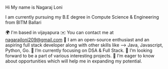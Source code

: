 Hi My name is Nagaraj Loni

I am currently pursuing my B.E degree in Compute Science & Engineering from BITM Ballari

🌍  I'm based in vijayapura
✉️  You can contact me at nagarajloni209@gmail.com
🧠 I am an open-source enthusiast and an aspiring full stack developer along with other skills like --> Java, Javascript, Python, Go.
🌱 I’m currently focusing on DSA & Full Stack.
👯 I’m looking forward to be a part of various interesting projects.
🤝 I’m eager to know about opportunities which will help me in expanding my potential.
